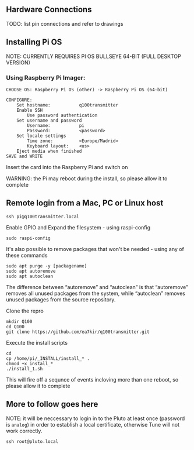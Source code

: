 ## Hardware Connections

TODO: list pin connections and refer to drawings

## Installing Pi OS

NOTE: CURRENTLY REQUIRES PI OS BULLSEYE 64-BIT (FULL DESKTOP VERSION)

### Using Raspberry Pi Imager:

```
CHOOSE OS: Raspberry Pi OS (other) -> Raspberry Pi OS (64-bit)

CONFIGURE:
	Set hostname:			q100transmitter
	Enable SSH
		Use password authentication
	Set username and password
		Username:			pi
		Password: 			<password>
	Set locale settings
		Time zone:			<Europe/Madrid>
		Keyboard layout:	<us>
	Eject media when finished
SAVE and WRITE
```

Insert the card into the Raspberry Pi and switch on

WARNING: the Pi may reboot during the install, so please allow it to complete

## Remote login from a Mac, PC or Linux host

```
ssh pi@q100transmitter.local
```

Enable GPIO and Expand the filesystem - using raspi-config

```
sudo raspi-config
```

It's also possible to remove packages that won't be needed - using any of these commands

```
sudo apt purge -y [packagename]
sudo apt autoremove
sudo apt autoclean
```

The difference between “autoremove” and “autoclean” is that “autoremove” removes all unused packages from the system, while “autoclean” removes unused packages from the source repository.

Clone the repro

```
mkdir Q100
cd Q100
git clone https://github.com/ea7kir/q100transmitter.git
```

Execute the install scripts

```
cd
cp /home/pi/_INSTALL/install_* .
chmod +x install_*
./install_1.sh
```

This will fire off a sequnce of events incloving more than one reboot, so please allow it to complete

## More to follow goes here

NOTE: it will be neccessary to login in to the Pluto at least once (password is `analog`) in order to establish a local certificate, otherwise Tune will not work correctly.
```
ssh root@pluto.local
```